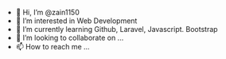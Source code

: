 - 👋 Hi, I’m @zain1150
- 👀 I’m interested in Web Development
- 🌱 I’m currently learning Github, Laravel, Javascript. Bootstrap
- 💞️ I’m looking to collaborate on ...
- 📫 How to reach me ...

<!---
zain1150/zain1150 is a ✨ special ✨ repository because its `README.md` (this file) appears on your GitHub profile.
You can click the Preview link to take a look at your changes.
--->
